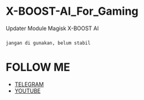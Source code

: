 # X-BOOST-AI_For_Gaming
Updater Module Magisk X-BOOST AI
###
```
jangan di gunakan, belum stabil
```
####


# FOLLOW ME

* [TELEGRAM](https://t.me/kutu_Moba57)
* [YOUTUBE](https://youtube.com/@KutuMoba)
